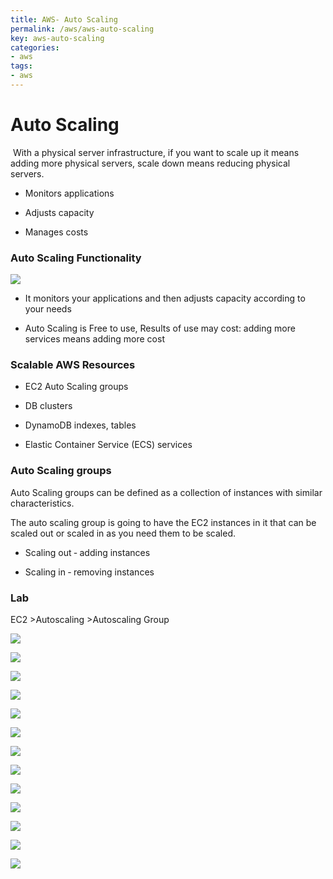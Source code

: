 ```yaml
---
title: AWS- Auto Scaling
permalink: /aws/aws-auto-scaling
key: aws-auto-scaling
categories:
- aws
tags:
- aws
---
```



Auto Scaling
============

 With a physical server infrastructure, if you want to scale up it means adding
more physical servers, scale down means reducing physical servers.

-   Monitors applications

-   Adjusts capacity

-   Manages costs

### Auto Scaling Functionality

![](media/8bd6b30f332dbe7357a7530f6c005e6b.png)

-   It monitors your applications and then adjusts capacity according to your
    needs

-   Auto Scaling is Free to use, Results of use may cost: adding more services
    means adding more cost

### Scalable AWS Resources

-   EC2 Auto Scaling groups

-   DB clusters

-   DynamoDB indexes, tables

-   Elastic Container Service (ECS) services

### Auto Scaling groups

Auto Scaling groups can be defined as a collection of instances with similar
characteristics.

The auto scaling group is going to have the EC2 instances in it that can be
scaled out or scaled in as you need them to be scaled.

-   Scaling out ‐ adding instances

-   Scaling in ‐ removing instances

### Lab

EC2 \>Autoscaling \>Autoscaling Group

![](media/075b4285cc0743fd0ef59385f22d52f0.png)

![](media/0cf5795727c31831a1c85b05ad8a9d32.png)

![](media/cd377060c75a12d724f70c4d6a1e58ba.png)

![](media/565f4b42ad1fd481344c5d54f60ae8e1.png)

![](media/86e1c5d65c99a30bfbf4fd1a8ef299d9.png)

![](media/b2922ea20c64a780698991524a8b4e7d.png)

![](media/a28bfc59f40a0771052b6c656e970d8a.png)

![](media/3caa2a3647bd041b3cf59b2f70cef5eb.png)

![](media/c803b3ae0e66f75a9d00b5304ee4f0ae.png)

![](media/3c4aca0ea9de2d7adaaf11eca54cb1f2.png)

![](media/d3780926cc876687f1bdd0d6fa50339c.png)

![](media/8103f9634c11b0f14ed3af624c454e03.png)

![](media/6b9f2a85bd67a9ee1aa4686445e51ad4.png)
